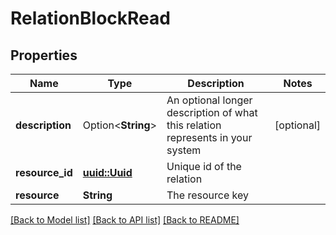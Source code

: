 # RelationBlockRead

## Properties

Name | Type | Description | Notes
------------ | ------------- | ------------- | -------------
**description** | Option<**String**> | An optional longer description of what this relation represents in your system | [optional]
**resource_id** | [**uuid::Uuid**](uuid::Uuid.md) | Unique id of the relation | 
**resource** | **String** | The resource key | 

[[Back to Model list]](../README.md#documentation-for-models) [[Back to API list]](../README.md#documentation-for-api-endpoints) [[Back to README]](../README.md)


